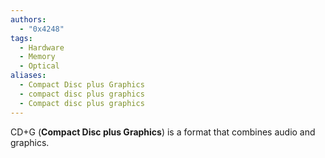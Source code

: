 ```yaml
---
authors:
  - "0x4248"
tags:
  - Hardware
  - Memory
  - Optical
aliases:
  - Compact Disc plus Graphics
  - compact disc plus graphics
  - Compact disc plus graphics
---
```

CD+G (**Compact Disc plus Graphics**) is a format that combines audio and graphics.